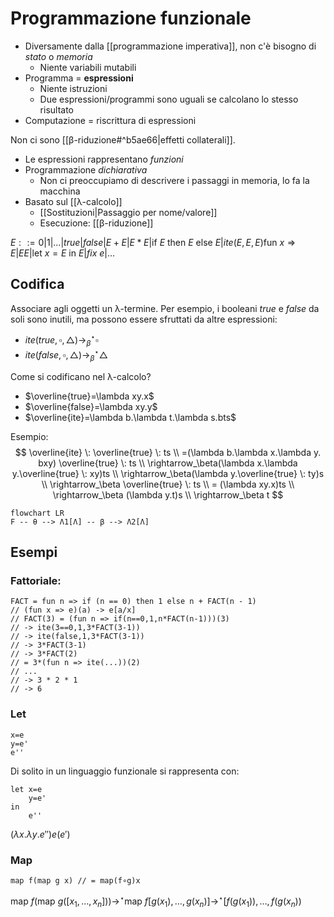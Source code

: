 # Programmazione funzionale

- Diversamente dalla [[programmazione imperativa]], non c'è bisogno di *stato* o *memoria*
	- Niente variabili mutabili
- Programma = **espressioni**
	- Niente istruzioni
	- Due espressioni/programmi sono uguali se calcolano lo stesso risultato
- Computazione = riscrittura di espressioni

Non ci sono [[β-riduzione#^b5ae66|effetti collaterali]].

- Le espressioni rappresentano *funzioni*
- Programmazione *dichiarativa*
	- Non ci preoccupiamo di descrivere i passaggi in memoria, lo fa la macchina
- Basato sul [[λ-calcolo]]
	- [[Sostituzioni|Passaggio per nome/valore]]
	- Esecuzione: [[β-riduzione]]

$E::=0|1|…|true|false|E+E|E*E|\text{if } E \text{ then } E \text{ else }E|ite(E,E,E)\text{fun } x \Rightarrow E| EE|\text{let } x=E \text{ in }E|fix \: e|…$

## Codifica

Associare agli oggetti un λ-termine. Per esempio, i booleani $true$ e $false$ da soli sono inutili, ma possono essere sfruttati da altre espressioni:
- $ite(true,\square,\triangle)\rightarrow_\beta^\star\square$
- $ite(false,\square,\triangle)\rightarrow_\beta^\star\triangle$

Come si codificano nel λ-calcolo?
- $\overline{true}=\lambda xy.x$
- $\overline{false}=\lambda xy.y$
- $\overline{ite}=\lambda b.\lambda t.\lambda s.bts$

Esempio:
$$
\overline{ite} \: \overline{true} \: ts \\
=(\lambda b.\lambda x.\lambda y. bxy) \overline{true} \: ts \\
\rightarrow_\beta(\lambda x.\lambda y.\overline{true} \: xy)ts \\
\rightarrow_\beta(\lambda y.\overline{true} \: ty)s \\
\rightarrow_\beta \overline{true} \: ts \\
= (\lambda xy.x)ts \\
\rightarrow_\beta (\lambda y.t)s \\
\rightarrow_\beta t
$$

```mermaid
flowchart LR
F -- θ --> Λ1[Λ] -- β --> Λ2[Λ]
```

## Esempi

### Fattoriale:

```
FACT = fun n => if (n == 0) then 1 else n + FACT(n - 1)
// (fun x => e)(a) -> e[a/x]
// FACT(3) = (fun n => if(n==0,1,n*FACT(n-1)))(3)
// -> ite(3==0,1,3*FACT(3-1))
// -> ite(false,1,3*FACT(3-1))
// -> 3*FACT(3-1)
// -> 3*FACT(2)
// = 3*(fun n => ite(...))(2)
// ...
// -> 3 * 2 * 1
// -> 6
```

### Let

```
x=e
y=e'
e''
```

Di solito in un linguaggio funzionale si rappresenta con:

```
let x=e
    y=e'
in
    e''
```

$(\lambda x.\lambda y.e'')e(e')$

### Map

```
map f(map g x) // = map(f∘g)x
```

$\text{map } f(\text{map } g([x_1,…,x_n])) \rightarrow^\star \text{map } f [g(x_1),…,g(x_n)] \rightarrow^\star [f(g(x_1)),…,f(g(x_n))$
